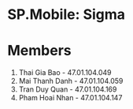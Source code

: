 # SP.Mobile: Sigma
# Members
1. Thai Gia Bao - 47.01.104.049
2. Mai Thanh Danh - 47.01.104.059
3. Tran Duy Quan - 47.01.104.169
4. Pham Hoai Nhan - 47.01.104.147